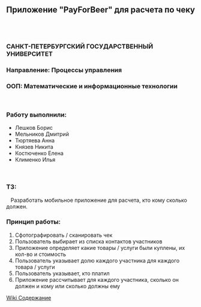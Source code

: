 ## Приложение "PayForBeer" для расчета по чеку
<br><br>
### САНКТ-ПЕТЕРБУРГСКИЙ ГОСУДАРСТВЕННЫЙ УНИВЕРСИТЕТ
### Направление: Процессы управления
### ООП: Математические и информационные технологии
<br>

### Работу выполнили:

<ul>
  <li>Лешков Борис<br></li>
  <li>Мельников Дмитрий<br></li>
  <li>Тюртяева Анна<br></li>
  <li>Князев Никита<br></li>
  <li>Костюченко Елена<br></li>
  <li>Клименко Илья<br></li>
</ul>
<br>

### ТЗ:
&nbsp;&nbsp; Разработать мобильное приложение для расчета, кто кому сколько должен.


### Принцип работы:
<ol>
 <li>Сфотографировать / сканировать чек</li>
 <li>Пользователь выбирает из списка контактов участников</li>
 <li>Приложение определяет какие товары / услуги были куплены, их кол-во и стоимость</li>
 <li>Пользователь указывает долю каждого участника для каждого товара / услуги</li>
 <li>Пользователь указывает, кто платил</li>
 <li>Приложение рассчитывает для каждого участника, сколько он должен и кому или сколько должны ему</li>
</ol>

[Wiki Содержание](https://github.com/BagzzBunny/ploti_za_pivo/wiki)
